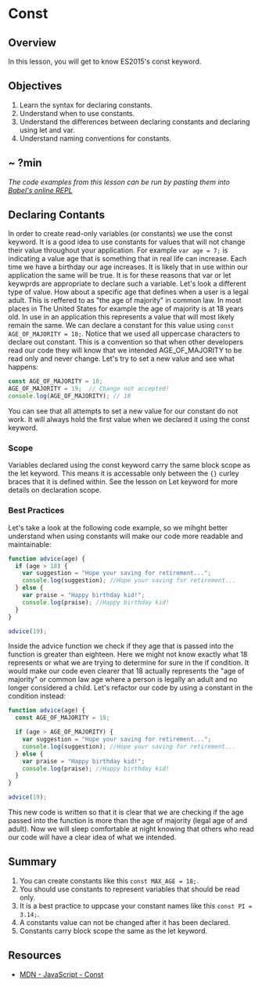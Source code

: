 # Const

## Overview

In this lesson, you will get to know ES2015's const keyword.

## Objectives

1. Learn the syntax for declaring constants.
2. Understand when to use constants.
3. Understand the differences between declaring constants and declaring using let and var.
4. Understand naming conventions for constants.

## ~ ?min

<!-- iframe of video lecture goes here -->

*The code examples from this lesson can be run by pasting them into [Babel's online REPL](https://babeljs.io/repl/)*

## Declaring Contants

In order to create read-only variables (or constants) we use the const keyword. It is a good idea to use constants for values that will not change their value throughout your application. For example `var age = 7;` is indicating a value age that is something that in real life can increase. Each time we have a birthday our age increases. It is likely that in use within our application the same will be true. It is for these reasons that var or let keywprds are appropriate to declare such a variable. Let's look a different type of value. How about a specific age that defines when a user is a legal adult. This is reffered to as "the age of majority" in common law. In most places in The United States for example the age of majority is at 18 years old. In use in an application this represents a value that will most likely remain the same. We can declare a constant for this value using `const AGE_OF_MAJORITY = 18;`. Notice that we used all uppercase characters to declare out constant. This is a convention so that when other developers read our code they will know that we intended AGE_OF_MAJORITY to be read only and never change. Let's try to set a new value and see what happens:  
```javascript
const AGE_OF_MAJORITY = 18;
AGE_OF_MAJORITY = 19;  // Change not accepted!
console.log(AGE_OF_MAJORITY); // 18
```  
You can see that all attempts to set a new value for our constant do not work. It will always hold the first value when we declared it using the const keyword.

### Scope

Variables declared using the const keyword carry the same block scope as the let keyword. This means it is accessable only between the `{}` curley braces that it is defined within. See the lesson on Let keyword for more details on declaration scope.

### Best Practices

Let's take a look at the following code example, so we mihght better understand when using constants will make our code more readable and maintainable:  
```javascript
function advice(age) {
  if (age > 18) {
    var suggestion = "Hope your saving for retirement...";
    console.log(suggestion); //Hope your saving for retirement...
  } else {
    var praise = "Happy birthday kid!";
    console.log(praise); //Happy birthday kid!
  }
}

advice(19);
```  
Inside the advice function we check if they age that is passed into the function is greater than eighteen. Here we might not know exactly what 18 represents or what we are trying to determine for sure in the if condition. It would make our code even clearer that 18 actually represents the "age of majority" or common law age where a person is legally an adult and no longer considered a child. Let's refactor our code by using a constant in the condition instead:  
```javascript
function advice(age) {
  const AGE_OF_MAJORITY = 18;

  if (age > AGE_OF_MAJORITY) {
    var suggestion = "Hope your saving for retirement...";
    console.log(suggestion); //Hope your saving for retirement...
  } else {
    var praise = "Happy birthday kid!";
    console.log(praise); //Happy birthday kid!
  }
}

advice(19);
```  
This new code is written so that it is clear that we are checking if the age passed into the function is more than the age of majority (legal age of and adult). Now we will sleep comfortable at night knowing that others who read our code will have a clear idea of what we intended.

## Summary

1. You can create constants like this `const MAX_AGE = 18;`.
2. You should use constants to represent variables that should be read only.
3. It is a best practice to uppcase your constant names like this `const PI = 3.14;`.
4. A constants value can not be changed after it has been declared.
5. Constants carry block scope the same as the let keyword.

## Resources

- [MDN - JavaScript - Const](https://developer.mozilla.org/en-US/docs/Web/JavaScript/Reference/Statements/const)

